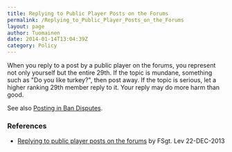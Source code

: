 ```yaml
---
title: Replying to Public Player Posts on the Forums
permalink: /Replying_to_Public_Player_Posts_on_the_Forums
layout: page
author: Tuomainen
date: 2014-01-14T13:04:39Z
category: Policy
---
```

When you reply to a post by a public player on the forums, you represent
not only yourself but the entire 29th. If the topic is mundane,
something such as "Do you like turkey?", then post away. If the topic is
serious, let a higher ranking 29th member reply to it. Your reply may do
more harm than good.

See also [Posting in Ban Disputes](Posting_in_Ban_Disputes "wikilink").

### References

  - [Replying to public player posts on the
    forums](http://29th.org/forums/index.php?topic=42125.0) by FSgt. Lev
    22-DEC-2013

